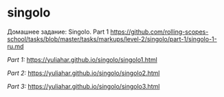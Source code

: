 # singolo
Домашнее задание: Singolo. Part 1 
https://github.com/rolling-scopes-school/tasks/blob/master/tasks/markups/level-2/singolo/part-1/singolo-1-ru.md

*Part 1:*
https://yuliahar.github.io/singolo/singolo1.html

*Part 2:*
https://yuliahar.github.io/singolo/singolo2.html

*Part 3:*
https://yuliahar.github.io/singolo/singolo3.html

